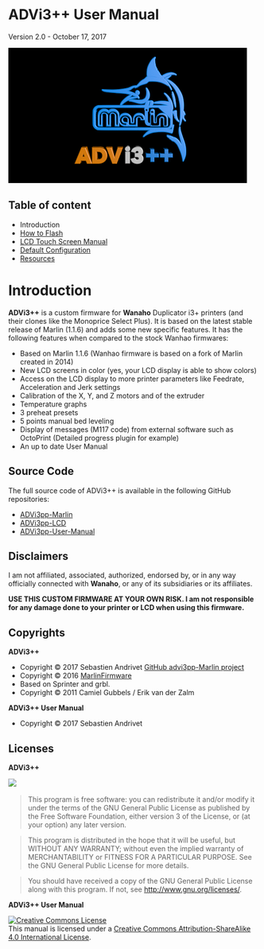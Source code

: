 # ADVi3++ User Manual
Version 2.0 - October 17, 2017

![](assets/boot.gif)

## Table of content

* Introduction
* [How to Flash](How-to-Flash.md)
* [LCD Touch Screen Manual](LCD-Touch-Screen-Manual.md)
* [Default Configuration](Default-Configuration.md)
* [Resources](Resources.md)

# Introduction

**ADVi3++** is a custom firmware for **Wanaho** Duplicator i3+ printers (and their clones like the Monoprice Select Plus). It is based on the latest stable release of Marlin (1.1.6) and adds some new specific features. It has the following features when compared to the stock Wanhao firmwares:

* Based on Marlin 1.1.6 (Wanhao firmware is based on a fork of Marlin created in 2014)
* New LCD screens in color (yes, your LCD display is able to show colors)
* Access on the LCD display to more printer parameters like Feedrate, Acceleration and Jerk settings
* Calibration of the X, Y, and Z motors and of the extruder
* Temperature graphs
* 3 preheat presets
* 5 points manual bed leveling
* Display of messages (M117 code) from external software such as OctoPrint (Detailed progress plugin for example)
* An up to date User Manual

## Source Code

The full source code of ADVi3++ is available in the following GitHub repositories:

* [ADVi3pp-Marlin](https://github.com/andrivet/ADVi3pp-Marlin)
* [ADVi3pp-LCD](https://github.com/andrivet/ADVi3pp-LCD)
* [ADVi3pp-User-Manual](https://github.com/andrivet/ADVi3pp-User-Manual)

## Disclaimers

I am not affiliated, associated, authorized, endorsed by, or in any way officially connected with **Wanaho**, or any of its subsidiaries or its affiliates.

**USE THIS CUSTOM FIRMWARE AT YOUR OWN RISK. I am not responsible for any damage done to your printer or LCD when using this firmware.**

## Copyrights

**ADVi3++**

* Copyright &copy; 2017 Sebastien Andrivet [GitHub advi3pp-Marlin project](https://github.com/andrivet/advi3pp-Marlin])
* Copyright &copy; 2016 [MarlinFirmware](https://github.com/MarlinFirmware/Marlin)
* Based on Sprinter and grbl.
* Copyright &copy; 2011 Camiel Gubbels / Erik van der Zalm

**ADVi3++ User Manual**

* Copyright &copy; 2017 Sebastien Andrivet

## Licenses

**ADVi3++**

![](https://www.gnu.org/graphics/gplv3-127x51.png)

> This program is free software: you can redistribute it and/or modify it under the terms of the GNU General Public License as published by the Free Software Foundation, either version 3 of the License, or (at your option) any later version.

> This program is distributed in the hope that it will be useful, but WITHOUT ANY WARRANTY; without even the implied warranty of MERCHANTABILITY or FITNESS FOR A PARTICULAR PURPOSE.  See the GNU General Public License for more details.

> You should have received a copy of the GNU General Public License along with this program. If not, see <http://www.gnu.org/licenses/>.

**ADVi3++ User Manual**

<a rel="license" href="http://creativecommons.org/licenses/by-sa/4.0/"><img alt="Creative Commons License" style="border-width:0" src="https://i.creativecommons.org/l/by-sa/4.0/88x31.png" /></a><br />This manual is licensed under a <a rel="license" href="http://creativecommons.org/licenses/by-sa/4.0/">Creative Commons Attribution-ShareAlike 4.0 International License</a>.


